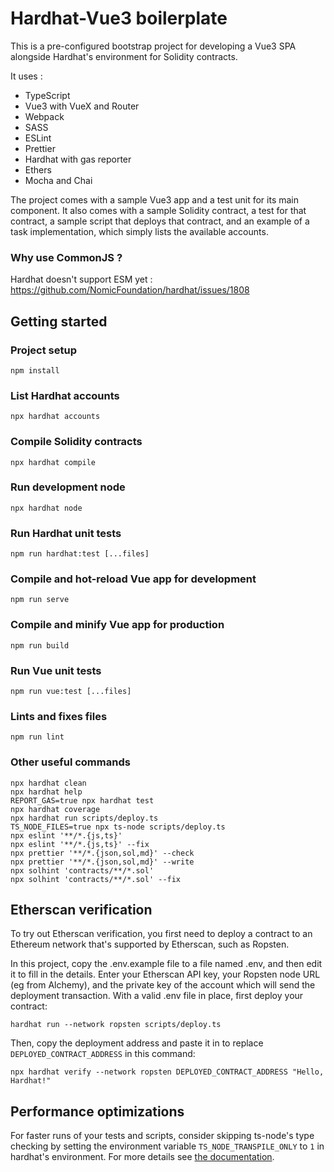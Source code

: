 # Hardhat-Vue3 boilerplate

This is a pre-configured bootstrap project for developing a Vue3 SPA alongside Hardhat's environment for Solidity contracts.

It uses :
- TypeScript
- Vue3 with VueX and Router
- Webpack
- SASS
- ESLint
- Prettier
- Hardhat with gas reporter
- Ethers
- Mocha and Chai

The project comes with a sample Vue3 app and a test unit for its main component. It also comes with a sample Solidity contract, a test for that contract, a sample script that deploys that contract, and an example of a task implementation, which simply lists the available accounts.

### Why use CommonJS ?

Hardhat doesn't support ESM yet : https://github.com/NomicFoundation/hardhat/issues/1808

## Getting started

### Project setup
```
npm install
```

### List Hardhat accounts
```shell
npx hardhat accounts
```

### Compile Solidity contracts
```shell
npx hardhat compile
```

### Run development node
```shell
npx hardhat node
```

### Run Hardhat unit tests
```shell
npm run hardhat:test [...files]
```

### Compile and hot-reload Vue app for development
```
npm run serve
```

### Compile and minify Vue app for production
```
npm run build
```

### Run Vue unit tests
```
npm run vue:test [...files]
```

### Lints and fixes files
```
npm run lint
```

### Other useful commands
```shell
npx hardhat clean
npx hardhat help
REPORT_GAS=true npx hardhat test
npx hardhat coverage
npx hardhat run scripts/deploy.ts
TS_NODE_FILES=true npx ts-node scripts/deploy.ts
npx eslint '**/*.{js,ts}'
npx eslint '**/*.{js,ts}' --fix
npx prettier '**/*.{json,sol,md}' --check
npx prettier '**/*.{json,sol,md}' --write
npx solhint 'contracts/**/*.sol'
npx solhint 'contracts/**/*.sol' --fix
```

## Etherscan verification

To try out Etherscan verification, you first need to deploy a contract to an Ethereum network that's supported by Etherscan, such as Ropsten.

In this project, copy the .env.example file to a file named .env, and then edit it to fill in the details. Enter your Etherscan API key, your Ropsten node URL (eg from Alchemy), and the private key of the account which will send the deployment transaction. With a valid .env file in place, first deploy your contract:

```shell
hardhat run --network ropsten scripts/deploy.ts
```

Then, copy the deployment address and paste it in to replace `DEPLOYED_CONTRACT_ADDRESS` in this command:

```shell
npx hardhat verify --network ropsten DEPLOYED_CONTRACT_ADDRESS "Hello, Hardhat!"
```

## Performance optimizations

For faster runs of your tests and scripts, consider skipping ts-node's type checking by setting the environment variable `TS_NODE_TRANSPILE_ONLY` to `1` in hardhat's environment. For more details see [the documentation](https://hardhat.org/guides/typescript.html#performance-optimizations).

